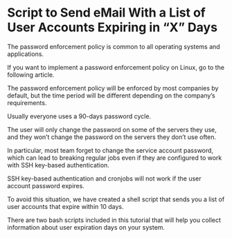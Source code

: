 # Script to Send eMail With a List of User Accounts Expiring in “X” Days

The password enforcement policy is common to all operating systems and applications.

If you want to implement a password enforcement policy on Linux, go to the following article.

The password enforcement policy will be enforced by most companies by default, but the time period will be different depending on the company’s requirements.

Usually everyone uses a 90-days password cycle.

The user will only change the password on some of the servers they use, and they won’t change the password on the servers they don’t use often.

In particular, most team forget to change the service account password, which can lead to breaking regular jobs even if they are configured to work with SSH key-based authentication.

SSH key-based authentication and cronjobs will not work if the user account password expires.

To avoid this situation, we have created a shell script that sends you a list of user accounts that expire within 10 days.

There are two bash scripts included in this tutorial that will help you collect information about user expiration days on your system.
